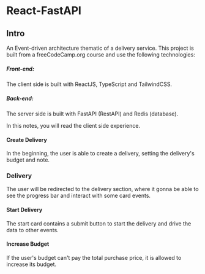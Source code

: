 # React-FastAPI

## Intro
An Event-driven architecture thematic of a delivery service.
This project is built from a freeCodeCamp.org course
and use the following technologies:

##### Front-end:
The client side is built with ReactJS, TypeScript and TailwindCSS.

##### Back-end:
The server side is built with FastAPI (RestAPI) and Redis (database).


In this notes, you will read the client side experience.

#### Create Delivery
In the beginning, the user is able to create a delivery,
setting the delivery's budget and note.


### Delivery
The user will be redirected to the delivery section,
where it gonna be able to see the progress bar
and interact with some card events.

#### Start Delivery
The start card contains a submit button to start
the delivery and drive the data to other events.

#### Increase Budget
If the user's budget can't pay the total
purchase price, it is allowed to increase its budget.
